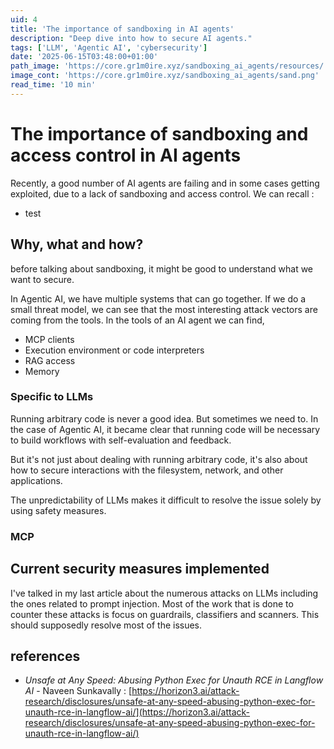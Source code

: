 ```yaml
---
uid: 4
title: 'The importance of sandboxing in AI agents'
description: "Deep dive into how to secure AI agents."
tags: ['LLM', 'Agentic AI', 'cybersecurity']
date: '2025-06-15T03:48:00+01:00'
path_image: 'https://core.gr1m0ire.xyz/sandboxing_ai_agents/resources/'
image_cont: 'https://core.gr1m0ire.xyz/sandboxing_ai_agents/sand.png'
read_time: '10 min'
---
```


# The importance of sandboxing and access control in AI agents 

Recently, a good number of AI agents are failing and in some cases getting exploited, due to a lack of sandboxing and access control. 
We can recall :

- test

## Why, what and how?

before talking about sandboxing, it might be good to understand what we want to secure. 

In Agentic AI, we have multiple systems that can go together. 
If we do a small threat model, we can see that the most interesting attack vectors are coming from the tools. 
In the tools of an AI agent we can find, 
- MCP clients 
- Execution environment or code interpreters
- RAG access 
- Memory 

### Specific to LLMs

Running arbitrary code is never a good idea. But sometimes we need to. In the case of Agentic AI, it became clear that running code will be necessary to build workflows with self-evaluation and feedback. 

But it's not just about dealing with running arbitrary code, it's also about how to secure interactions with the filesystem, network, and other applications. 

The unpredictability of LLMs makes it difficult to resolve the issue solely by using safety measures.  

### MCP 



## Current security measures implemented

I've talked in my last article about the numerous attacks on LLMs including the ones related to prompt injection. 
Most of the work that is done to counter these attacks is focus on guardrails, classifiers and scanners. This should supposedly resolve most of the issues. 




## references
- *Unsafe at Any Speed: Abusing Python Exec for Unauth RCE in Langflow AI* - Naveen Sunkavally : [https://horizon3.ai/attack-research/disclosures/unsafe-at-any-speed-abusing-python-exec-for-unauth-rce-in-langflow-ai/](https://horizon3.ai/attack-research/disclosures/unsafe-at-any-speed-abusing-python-exec-for-unauth-rce-in-langflow-ai/)
